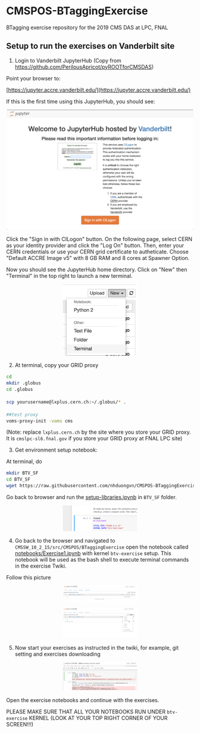 # CMSPOS-BTaggingExercise
BTagging exercise repository for the 2019 CMS DAS at LPC, FNAL

## Setup to run the exercises on Vanderbilt site

1. Login to Vanderbilt JupyterHub
(Copy from https://github.com/PerilousApricot/pyROOTforCMSDAS)  

Point your browser to:

[https://jupyter.accre.vanderbilt.edu/](https://jupyter.accre.vanderbilt.edu/)

If this is the first time using this JupyterHub, you should see:

<p align="center">
  <img src="vanderbilt.png" width="500"/>
</p>

Click the "Sign in with CILogon" button. On the following page, select CERN as your identity provider and click the "Log On" button. Then, enter your CERN credentials or use your CERN grid certificate to autheticate. Choose "Default ACCRE Image v5" with 8 GB RAM and 8 cores at Spawner Option.

Now you should see the JupyterHub home directory. Click on "New" then "Terminal" in the top right to launch a new terminal.

<p align="center">
  <img src="new_terminal.png" width="200"/>
</p>

2. At terminal, copy your GRID proxy
```bash
cd
mkdir .globus
cd .globus

scp yourusername@lxplus.cern.ch:~/.globus/* .

##test proxy
voms-proxy-init -voms cms
```

(Note: replace `lxplus.cern.ch` by the site where you store your GRID proxy. It is `cmslpc-sl6.fnal.gov` if you store your GRID proxy at FNAL LPC site) 

3. Get environment setup notebook:

At terminal, do
```bash
mkdir BTV_SF
cd BTV_SF
wget https://raw.githubusercontent.com/nhduongvn/CMSPOS-BTaggingExercise/master/setup-libraries.ipynb
```

Go back to browser and run the [setup-libraries.ipynb](setup-libraries.ipynb) in `BTV_SF` folder.

<p align="center">
  <img src="kernal_setting.png" width="200"/>
</p>

4. Go back to the browser and navigated to `CMSSW_10_2_15/src/CMSPOS/BTaggingExercise` open the notebook called [notebooks/Exercise1.ipynb](notebooks/Exercise1.ipynb) with kernel `btv-exercise` setup. This notebook will be used as the bash shell to execute terminal commands in the exercise Twiki.

Follow this picture 
<p align="center">
  <img src="kernal_shell_1.png" width="200"/>
</p>

<p align="center">
  <img src="kernal_shell_2.png" width="200"/>
</p>

5. Now start your exercises as instructed in the twiki, for example, git setting and exercises downloading

<p align="center">
  <img src="kernal_shell_3.png" width="200"/>
</p>

Open the exercise notebooks and continue with the exercises.

PLEASE MAKE SURE THAT ALL YOUR NOTEBOOKS RUN UNDER `btv-exercise` KERNEL (LOOK AT YOUR TOP RIGHT CORNER OF YOUR SCREEN!!!)
